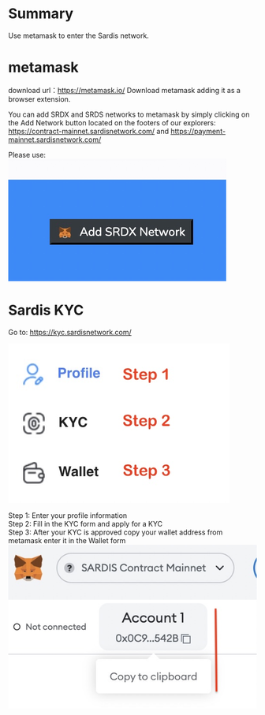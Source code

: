 # Summary

Use metamask to enter the Sardis network. 

# metamask

download url：https://metamask.io/
Download metamask adding it as a browser extension.

You can add SRDX and SRDS networks to metamask by simply clicking on the Add Network button located on the footers of our explorers:<br>
https://contract-mainnet.sardisnetwork.com/ and https://payment-mainnet.sardisnetwork.com/

Please use:
![AddNetwork](addSRDX.jpg)

# Sardis KYC

Go to: 
https://kyc.sardisnetwork.com/

![KYC_Steps](steps.jpg)

Step 1: Enter your profile information <br>
Step 2: Fill in the KYC form and apply for a KYC <br>
Step 3: After your KYC is approved copy your wallet address from metamask enter it in the Wallet form
<br>
![Get your Wallet Address](copymm.jpg)

